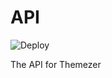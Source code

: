# API

![Deploy](https://github.com/ThemezerNX/API/workflows/Deploy/badge.svg)

The API for Themezer
